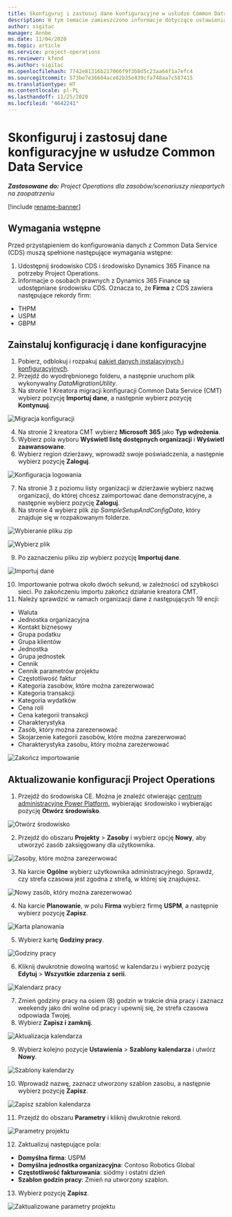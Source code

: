```yaml
---
title: Skonfiguruj i zastosuj dane konfiguracyjne w usłudze Common Data Service
description: W tym temacie zamieszczono informacje dotyczące ustawienia i zastosowania danych konfiguracyjnych Project Operations.
author: sigitac
manager: Annbe
ms.date: 11/04/2020
ms.topic: article
ms.service: project-operations
ms.reviewer: kfend
ms.author: sigitac
ms.openlocfilehash: 7742e81316b217066f9f3b8d5c23aa64f1a7efc4
ms.sourcegitcommit: 573be7e36604ace82b35e439cfa748aa7c587415
ms.translationtype: HT
ms.contentlocale: pl-PL
ms.lasthandoff: 11/25/2020
ms.locfileid: "4642241"
---
```

# <a name="set-up-and-apply-configuration-data-in-the-common-data-service"></a>Skonfiguruj i zastosuj dane konfiguracyjne w usłudze Common Data Service 

_**Zastosowane do:** Project Operations dla zasobów/scenariuszy nieopartych na zaopatrzeniu_

[!include [rename-banner](~/includes/cc-data-platform-banner.md)]

## <a name="prerequisites"></a>Wymagania wstępne

Przed przystąpieniem do konfigurowania danych z Common Data Service (CDS) muszą spełnione następujące wymagania wstępne:

1.  Udostępnij środowisko CDS i środowisko Dynamics 365 Finance na potrzeby Project Operations.
2.  Informacje o osobach prawnych z Dynamics 365 Finance są udostępniane środowisku CDS. Oznacza to, że **Firma** z CDS zawiera następujące rekordy firm:
  - THPM
  - USPM
  - GBPM

## <a name="install-setup-and-configuration-data"></a>Zainstaluj konfigurację i dane konfiguracyjne

1. Pobierz, odblokuj i rozpakuj [pakiet danych instalacyjnych i konfiguracyjnych](https://download.microsoft.com/download/1/3/4/1349369c-6209-42b7-b3b4-5be0e67cacd8/ProjOpsSampleSetupData-%20Integrated%20UR1.zip).
2. Przejdź do wyodrębnionego folderu, a następnie uruchom plik wykonywalny *DataMigrationUtility*.
3. Na stronie 1 Kreatora migracji konfiguracji Common Data Service (CMT) wybierz pozycję **Importuj dane**, a następnie wybierz pozycję **Kontynuuj**.

![Migracja konfiguracji](./media/1ConfigurationMigration.png)

4. Na stronie 2 kreatora CMT wybierz **Microsoft 365** jako **Typ wdrożenia**.
5. Wybierz pola wyboru **Wyświetl listę dostępnych organizacji** i **Wyświetl zaawansowane**.
6. Wybierz region dzierżawy, wprowadź swoje poświadczenia, a następnie wybierz pozycję **Zaloguj**.

![Konfiguracja logowania](./media/2ConfigurationSignin.png)

7. Na stronie 3 z poziomu listy organizacji w dzierżawie wybierz nazwę organizacji, do której chcesz zaimportować dane demonstracyjne, a następnie wybierz pozycję **Zaloguj**.
8. Na stronie 4 wybierz plik zip *SampleSetupAndConfigData*, który znajduje się w rozpakowanym folderze.

![Wybieranie pliku zip](./media/3ZipFile.png)

![Wybierz plik](./media/4SelectAFile.png)

9. Po zaznaczeniu pliku zip wybierz pozycję **Importuj dane**.

![Importuj dane](./media/5ImportData.png)

10. Importowanie potrwa około dwóch sekund, w zależności od szybkości sieci. Po zakończeniu importu zakończ działanie kreatora CMT. 
11. Należy sprawdzić w ramach organizacji dane z następujących 19 encji:

  - Waluta
  - Jednostka organizacyjna
  - Kontakt biznesowy
  - Grupa podatku
  - Grupa klientów
  - Jednostka
  - Grupa jednostek
  - Cennik
  - Cennik parametrów projektu
  - Częstotliwość faktur
  - Kategoria zasobów, które można zarezerwować
  - Kategoria transakcji
  - Kategoria wydatków
  - Cena roli
  - Cena kategorii transakcji
  - Charakterystyka
  - Zasób, który można zarezerwować
  - Skojarzenie kategorii zasobów, które można zarezerwować
  - Charakterystyka zasobu, który można zarezerwować

![Zakończ importowanie](./media/6CompleteImport.png)

## <a name="update-project-operations-configurations"></a>Aktualizowanie konfiguracji Project Operations

1. Przejdź do środowiska CE. Można je znaleźć otwierając [centrum administracyjne Power Platform](https://admin.powerplatform.microsoft.com/environments), wybierając środowisko i wybierając pozycję **Otwórz środowisko**. 

![Otwórz środowisko](./media/7OpenEnvironment.png)

2. Przejdź do obszaru **Projekty** > **Zasoby** i wybierz opcję **Nowy**, aby utworzyć zasób zaksięgowany dla użytkownika.

![Zasoby, które można zarezerwować](./media/8BookableResources.png)

3. Na karcie **Ogólne** wybierz użytkownika administracyjnego. Sprawdź, czy strefa czasowa jest zgodna z strefą, w której się znajdujesz. 

![Nowy zasób, który można zarezerwować](./media/9NewBookableResource.png)

4. Na karcie **Planowanie**, w polu **Firma** wybierz firmę **USPM**, a następnie wybierz pozycję **Zapisz**. 

![Karta planowania](./media/10SchedulingTab.png)

5. Wybierz kartę **Godziny pracy**.  

![Godziny pracy](./media/11WorkHours.png)

6. Kliknij dwukrotnie dowolną wartość w kalendarzu i wybierz pozycję **Edytuj** > **Wszystkie zdarzenia z serii**. 

![Kalendarz pracy](./media/12WorkCalendar.png)

7. Zmień godziny pracy na osiem (8) godzin w trakcie dnia pracy i zaznacz weekendy jako dni wolne od pracy i upewnij się, że strefa czasowa odpowiada Twojej. 
8. Wybierz **Zapisz i zamknij**.

![Aktualizacja kalendarza](./media/13UpdateCalendar.png)

9. Wybierz kolejno pozycje **Ustawienia** > **Szablony kalendarza** i utwórz **Nowy**.
 
 ![Szablony kalendarzy](./media/14CalendarTemplates.png)
 
 10. Wprowadź nazwę, zaznacz utworzony szablon zasobu, a następnie wybierz pozycję **Zapisz**. 
 
 ![Zapisz szablon kalendarza](./media/15SaveCalendarTemplate.png)
 
 11. Przejdź do obszaru **Parametry** i kliknij dwukrotnie rekord. 
 
 ![Parametry projektu](./media/16ProjectParameters.png)
 
12. Zaktualizuj następujące pola:

 - **Domyślna firma**: USPM
 - **Domyślna jednostka organizacyjna**: Contoso Robotics Global
 - **Częstotliwość fakturowania**: siódmy i ostatni dzień
 - **Szablon godzin pracy**: Zmień na utworzony szablon.

13. Wybierz pozycję **Zapisz**. 

![Zaktualizowane parametry projektu](./media/17UpdatedProjectParameters.png)
